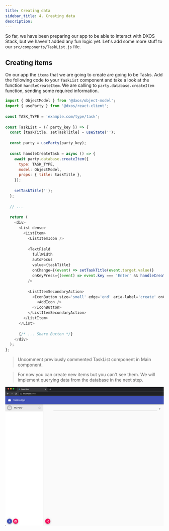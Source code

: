 ```yaml
---
title: Creating data
sidebar_title: 4. Creating data
description: 
---
```


So far, we have been preparing our app to be able to interact with DXOS Stack, but we haven't added any fun logic yet. 
Let's add some more stuff to our `src/components/TaskList.js` file.

## Creating items

On our app the `items` that we are going to create are going to be Tasks. 
Add the following code to your `TaskList` component and take a look at the function `handleCreateItem`. We are calling to `party.database.createItem` function, sending some required information.

```jsx:title=src/components/TaskList.js
import { ObjectModel } from '@dxos/object-model';
import { useParty } from '@dxos/react-client';

const TASK_TYPE = 'example.com/type/task';

const TaskList = ({ party_key }) => {
  const [taskTitle, setTaskTitle] = useState('');

  const party = useParty(party_key);

  const handleCreateTask = async () => {
    await party.database.createItem({
      type: TASK_TYPE,
      model: ObjectModel,
      props: { title: taskTitle },
    });

    setTaskTitle('');
  };

  // ...

  return (
    <div>
      <List dense>
        <ListItem>
          <ListItemIcon />

          <TextField
            fullWidth
            autoFocus
            value={taskTitle}
            onChange={(event) => setTaskTitle(event.target.value)}
            onKeyPress={(event) => event.key === 'Enter' && handleCreateTask()}
          />

          <ListItemSecondaryAction>
            <IconButton size='small' edge='end' aria-label='create' onClick={handleCreateTask}>
              <AddIcon />
            </IconButton>
          </ListItemSecondaryAction>
        </ListItem>
      </List>

      {/* ... Share Button */}
    </div>
  );
};
```

> Uncomment previously commented TaskList component in Main component.

> For now you can create new items but you can't see them. We will implement querying data from the database in the next step.

![data](images/data-02.png)
